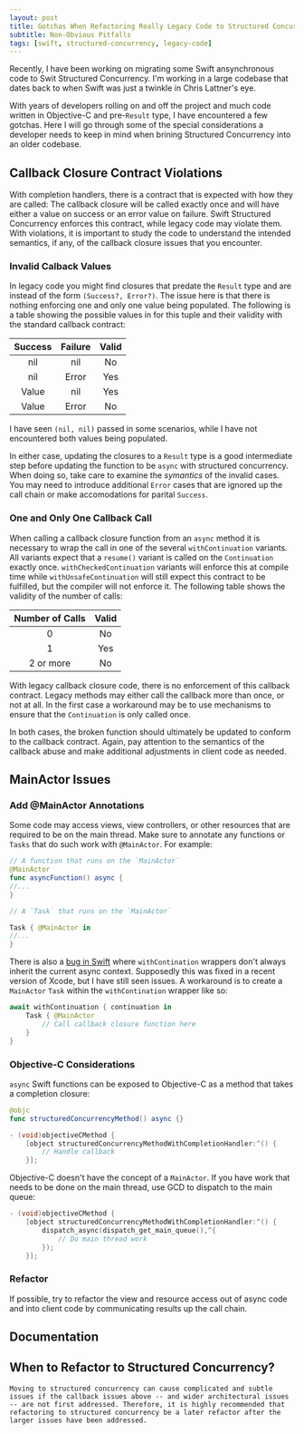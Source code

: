 ```yaml
---
layout: post
title: Gotchas When Refactoring Really Legacy Code to Structured Concurrency
subtitle: Non-Obvious Pitfalls
tags: [swift, structured-concurrency, legacy-code]
---
```

Recently, I have been working on migrating some Swift ansynchronous code to Swit Structured Concurrency. I'm working in a large codebase that dates back to when Swift was just a twinkle in Chris Lattner's eye.

With years of developers rolling on and off the project and much code written in Objective-C and pre-`Result` type, I have encountered a few gotchas. Here I will go through some of the special considerations a developer needs to keep in mind when brining Structured Concurrency into an older codebase.

## Callback Closure Contract Violations

With completion handlers, there is a contract that is expected with how they are called: The callback closure will be called exactly once and will have either a value on success or an error value on failure. Swift Structured Concurrency enforces this contract, while legacy code may violate them. With violations, it is important to study the code to understand the intended semantics, if any, of the callback closure issues that you encounter.

### Invalid Calback Values

In legacy code you might find closures that predate the `Result` type and are instead of the form `(Success?, Error?)`. The issue here is that there is nothing enforcing one and only one value being populated. The following is a table showing the possible values in for this tuple and their validity with the standard callback contract:

| Success | Failure | Valid |
|:-------:|:-------:|:-----:|
| nil     | nil     | No    |
| nil     | Error   | Yes   |
| Value   | nil     | Yes   |
| Value   | Error   | No    |

I have seen `(nil, nil)` passed in some scenarios, while I have not encountered both values being populated.

In either case, updating the closures to a `Result` type is a good intermediate step before updating the function to be `async` with structured concurrency. When doing so, take care to examine the *symantics* of the invalid cases. You may need to introduce additional `Error` cases that are ignored up the call chain or make accomodations for parital `Success`.

### One and Only One Callback Call

When calling a callback closure function from an `async` method it is necessary to wrap the call in one of the several `withContinuation` variants. All variants expect that a `resume()` variant is called on the `Continuation` exactly once. `withCheckedContinuation` variants will enforce this at compile time while `withUnsafeContinuation` will still expect this contract to be fulfilled, but the compiler will not enforce it. The following table shows the validity of the number of calls:

| Number of Calls | Valid |
|:---------------:|:-----:|
| 0               | No    |
| 1               | Yes   |
| 2 or more       | No    |

With legacy callback closure code, there is no enforcement of this callback contract. Legacy methods may either call the callback more than once, or not at all. In the first case a workaround may be to use mechanisms to ensure that the `Continuation` is only called once.

In both cases, the broken function should ultimately be updated to conform to the callback contract. Again, pay attention to the semantics of the callback abuse and make additional adjustments in client code as needed.

## MainActor Issues

### Add @MainActor Annotations
Some code may access views, view controllers, or other resources that are required to be on the main thread. Make sure to annotate any functions or `Tasks` that do such work with `@MainActor`. For example:

```swift
// A function that runs on the `MainActor`
@MainActor
func asyncFunction() async {
//...
}
```

```swift
// A `Task` that runs on the `MainActor`

Task { @MainActor in
//...
}
```

There is also a [bug in Swift](https://forums.swift.org/t/xcode-14-1-withcheckedcontinuations-body-will-run-on-background-thread-in-case-of-starting-from-main-actor/60953) where `withContination` wrappers don't always inherit the current async context. Supposedly this was fixed in a recent version of Xcode, but I have still seen issues. A workaround is to create a `MainActor` `Task` within the `withContination` wrapper like so:

```swift
await withContinuation { continuation in
    Task { @MainActor
        // Call callback closure function here
    }
}
```

### Objective-C Considerations 

`async` Swift functions can be exposed to Objective-C as a method that takes a completion closure:

```swift
@objc
func structuredConcurrencyMethod() async {}
```

```objectivec
- (void)objectiveCMethod {
    [object structuredConcurrencyMethodWithCompletionHandler:^() {
        // Handle callback
    }];
```

Objective-C doesn't have the concept of a `MainActor`. If you have work that needs to be done on the main thread, use GCD to dispatch to the main queue:

```objectivec
- (void)objectiveCMethod {
    [object structuredConcurrencyMethodWithCompletionHandler:^() {
        dispatch_async(dispatch_get_main_queue(),^{
            // Do main thread work
        });
    }];
```

### Refactor 

If possible, try to refactor the view and resource access out of async code and into client code by communicating results up the call chain.

## Documentation

## When to Refactor to Structured Concurrency?

    Moving to structured concurrency can cause complicated and subtle issues if the callback issues above -- and wider architectural issues -- are not first addressed. Therefore, it is highly recommended that refactoring to structured concurrency be a later refactor after the larger issues have been addressed.
